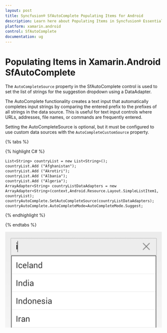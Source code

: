 ```yaml
---
layout: post
title: Syncfusion® SfAutoComplete Populating Items for Android
description: Learn here about Populating Items in Syncfusion® Essential® Xamarin.Android SfAutoComplete Control, its elements, and more.
platform: xamarin.android
control: SfAutoComplete
documentation: ug
---
```


# Populating Items in Xamarin.Android SfAutoComplete

The `AutoCompleteSource` property in the SfAutoComplete control is used to set the list of strings for the suggestion dropdown using a DataAdapter.

The AutoComplete functionality creates a text input that automatically completes input strings by comparing the entered prefix to the prefixes of all strings in the data source. This is useful for text input controls where URLs, addresses, file names, or commands are frequently entered.

Setting the AutoCompleteSource is optional, but it must be configured to use custom data sources with the `AutoCompleteCustomSource` property.

{% tabs %}

{% highlight C# %}
	
	List<String> countryList = new List<String>(); 
	countryList.Add ("Afghanistan");
	countryList.Add ("Akrotiri");
	countryList.Add ("Albania");
	countryList.Add ("Algeria");
	ArrayAdapter<String> countryListDataAdapters = new ArrayAdapter<String>(context,Android.Resource.Layout.SimpleListItem1, countryList);
	countryAutoComplete.SetAutoCompleteSource(countryListDataAdapters);
	countryAutoComplete.AutoCompleteMode=AutoCompleteMode.Suggest;
	 
{% endhighlight %}

{% endtabs %}
	
![Xamarin.Android SfAutoComplete AutoComplete Source](images/autocompletesource.png)

